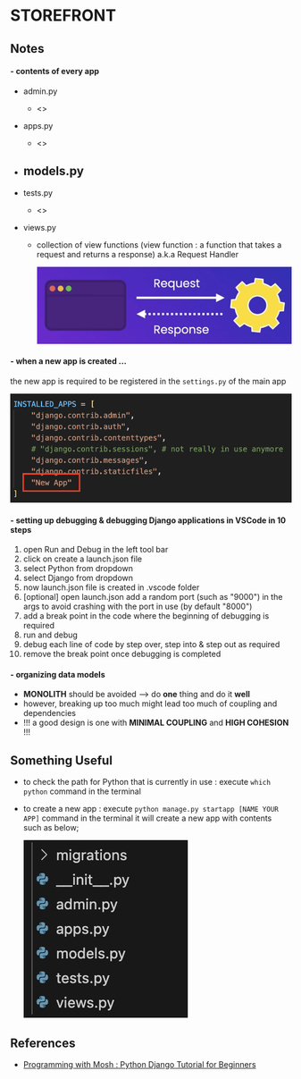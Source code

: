 # STOREFRONT

## Notes

#### - **contents of every app**

- admin.py
  - <>
- apps.py
  - <>
- ## models.py
- tests.py
  - <>
- views.py

  - collection of view functions (view function : a function that takes a request and returns a response) a.k.a Request Handler

    ![Response & Request](./.resource/screenshots/request&response.png)

#### - **when a new app is created ...**

the new app is required to be registered in the `settings.py` of the main app

![](./.resource/screenshots/new_app_in_setting.png)

#### - **setting up debugging & debugging Django applications in VSCode in 10 steps**

1. open Run and Debug in the left tool bar
2. click on create a launch.json file
3. select Python from dropdown
4. select Django from dropdown
5. now launch.json file is created in .vscode folder
6. [optional] open launch.json add a random port (such as "9000") in the args to avoid crashing with the port in use (by default "8000")
7. add a break point in the code where the beginning of debugging is required
8. run and debug
9. debug each line of code by step over, step into & step out as required
10. remove the break point once debugging is completed

#### - **organizing data models**

- **MONOLITH** should be avoided --> do **one** thing and do it **well**
- however, breaking up too much might lead too much of coupling and dependencies
- !!! a good design is one with **MINIMAL COUPLING** and **HIGH COHESION** !!!

## Something Useful

- to check the path for Python that is currently in use : execute `which python` command in the terminal
- to create a new app : execute `python manage.py startapp [NAME YOUR APP]` command in the terminal
  it will create a new app with contents such as below;

  ![new app contents](./.resource/screenshots/app_contents.png)

## References

- [Programming with Mosh : Python Django Tutorial for Beginners](https://www.youtube.com/watch?v=rHux0gMZ3Eg&t=867s)
